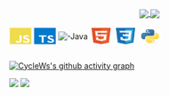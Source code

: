 <div align="center">
  <a href="https://github.com/cyclews/github-readme-stats">
    <img height=200 align="center" src="https://github-readme-stats.vercel.app/api?username=cyclews&theme=dark&show_icons=true" />
  </a>
  
  <a href="https://github.com/cyclews/convoychat">
    <img height=200 align="center" src="https://github-readme-stats.vercel.app/api/top-langs?username=cyclews&layout=compact&langs_count=8&card_width=320&theme=dark" />
  </a>
</div>

<div style="display: inline_block"><br>
  <img align="center" alt="-Js" height="30" width="40" src="https://raw.githubusercontent.com/devicons/devicon/master/icons/javascript/javascript-plain.svg">
  <img align="center" alt="-Ts" height="30" width="40" src="https://raw.githubusercontent.com/devicons/devicon/master/icons/typescript/typescript-original.svg">
  <img align="center" alt="-Java" height="30" width="40" src="https://cdn.jsdelivr.net/gh/devicons/devicon/icons/java/java-original.svg">
  <img align="center" alt="-HTML" height="30" width="40" src="https://raw.githubusercontent.com/devicons/devicon/master/icons/html5/html5-original.svg">
  <img align="center" alt="-CSS" height="30" width="40" src="https://raw.githubusercontent.com/devicons/devicon/master/icons/css3/css3-original.svg">
  <img align="center" alt="-Python" height="30" width="40" src="https://raw.githubusercontent.com/devicons/devicon/master/icons/python/python-original.svg">
</div>

##

[![CycleWs's github activity graph](https://github-readme-activity-graph.vercel.app/graph?username=cyclews&theme=github-compact)](https://github.com/cyclews/github-readme-activity-graph)

<div> 
  <a href = "mailto:joaohlspj@gmail.com"><img src="https://img.shields.io/badge/Gmail-D14836?style=for-the-badge&logo=gmail&logoColor=white" target="_blank"></a>
  <a href="https://www.linkedin.com/in/joão-henrique-lima-santiago-pereira-082b4424a/" target="_blank"><img src="https://img.shields.io/badge/LinkedIn-0077B5?style=for-the-badge&logo=linkedin&logoColor=white" target="_blank"></a>
